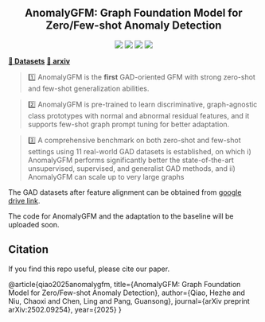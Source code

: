 <div align="center">
  <h2><b> AnomalyGFM: Graph Foundation Model for Zero/Few-shot Anomaly Detection </b></h2>
</div>

<div align="center">

![](https://img.shields.io/github/last-commit/mala-lab/AnomalyGFM?color=green)
![](https://img.shields.io/github/stars/mala-lab/AnomalyGFM?color=yellow)
![](https://img.shields.io/github/forks/mala-lab/AnomalyGFM?color=lightblue)
![](https://img.shields.io/badge/PRs-Welcome-green)

</div>

[**📜 Datasets**](https://drive.google.com/drive/folders/1SSWgFRdth3U44_IMRnW775B1l-bjQATW?usp=sharing) [**📝 arxiv**](https://arxiv.org/abs/2502.12904)


> 1️⃣ AnomalyGFM is the **first** GAD-oriented GFM with strong zero-shot and few-shot generalization abilities. 

> 2️⃣ AnomalyGFM is pre-trained to learn discriminative, graph-agnostic class prototypes with normal and abnormal residual features, and it supports few-shot graph prompt tuning for better adaptation.

> 3️⃣ A comprehensive benchmark on both zero-shot and few-shot settings using 11 real-world GAD datasets is established, on which i) AnomalyGFM performs significantly
better the state-of-the-art unsupervised, supervised, and generalist GAD methods, and ii) AnomalyGFM can scale up to very large graphs



The GAD datasets after feature alignment can be obtained from   [google drive link](https://drive.google.com/drive/folders/1SSWgFRdth3U44_IMRnW775B1l-bjQATW?usp=sharing). 

The code for AnomalyGFM and the adaptation to the baseline will be uploaded soon.



## Citation
If you find this repo useful, please cite our paper.

@article{qiao2025anomalygfm,
  title={AnomalyGFM: Graph Foundation Model for Zero/Few-shot Anomaly Detection},
  author={Qiao, Hezhe and Niu, Chaoxi and Chen, Ling and Pang, Guansong},
  journal={arXiv preprint arXiv:2502.09254},
  year={2025}
}
